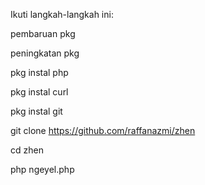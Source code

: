 Ikuti langkah-langkah ini:

pembaruan pkg

peningkatan pkg

pkg instal php

pkg instal curl

pkg instal git

git clone https://github.com/raffanazmi/zhen

cd zhen

php ngeyel.php
